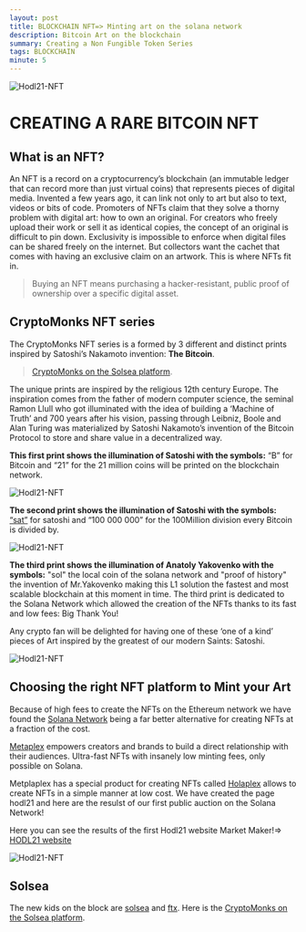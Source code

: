 ```yaml
---
layout: post
title: BLOCKCHAIN NFT=> Minting art on the solana network
description: Bitcoin Art on the blockchain
summary: Creating a Non Fungible Token Series
tags: BLOCKCHAIN
minute: 5
---
```


![Hodl21-NFT](/assets/images/art/HODL/main.jpg)

# CREATING A RARE BITCOIN NFT

## What is an NFT?

An NFT is a record on a cryptocurrency’s blockchain (an immutable ledger that can record more than just virtual coins) that represents pieces of digital media. Invented a few years ago, it can link not only to art but also to text, videos or bits of code. Promoters of NFTs claim that they solve a thorny problem with digital art: how to own an original. For creators who freely upload their work or sell it as identical copies, the concept of an original is difficult to pin down. Exclusivity is impossible to enforce when digital files can be shared freely on the internet. But collectors want the cachet that comes with having an exclusive claim on an artwork. This is where NFTs fit in.

> Buying an NFT means purchasing a hacker-resistant, public proof of ownership over a specific digital asset.

## CryptoMonks NFT series

The CryptoMonks NFT series is a formed by 3 different and distinct prints inspired by Satoshi’s Nakamoto invention: 
__The Bitcoin__.

> [CryptoMonks on the Solsea platform](https://solsea.io/collection/61685012c3a49cc95e5b0e1a).

The unique prints are inspired by the religious 12th century Europe. The inspiration comes from the father of modern computer science, the seminal Ramon Llull who got illuminated with the idea of building a ‘Machine of Truth’ and 700 years after his vision, passing through Leibniz, Boole and Alan Turing was materialized by Satoshi Nakamoto’s invention of the Bitcoin Protocol to store and share value in a decentralized way.

__This first print shows the illumination of Satoshi with the symbols:__
“B” for Bitcoin and “21” for the 21 million coins will be printed on the blockchain network.

![Hodl21-NFT](/assets/images/art/HODL/btc2.jpg)

__The second print shows the illumination of Satoshi with the symbols:__
[“sat”](https://satsymbol.com/) for satoshi and “100 000 000” for the 100Million division every Bitcoin is divided by.

![Hodl21-NFT](/assets/images/art/HODL/sat2.jpg)

__The third print shows the illumination of Anatoly Yakovenko with the symbols:__
"sol" the local coin of the solana network and "proof of history" the invention of Mr.Yakovenko making this L1 solution the fastest and most scalable blockchain at this moment in time. The third print is dedicated to the Solana Network which allowed the creation of the NFTs thanks to its fast and low fees: Big Thank You!

Any crypto fan will be delighted for having one of these ‘one of a kind’ pieces of Art inspired by the greatest of our modern Saints: Satoshi.

![Hodl21-NFT](/assets/images/art/HODL/sol2.jpg)



## Choosing the right NFT platform to Mint your Art

Because of high fees to create the NFTs on the Ethereum network we have found the [Solana Network](https://solana.com/) being a far better alternative for creating NFTs at a fraction of the cost.

[Metaplex](https://www.metaplex.com/) empowers creators and brands to build a direct relationship with their audiences. Ultra-fast NFTs with insanely low minting fees, only possible on Solana.

Metplaplex has a special product for creating NFTs called [Holaplex](https://builder.holaplex.com/) allows to create NFTs in a simple manner at low cost. We have created the page hodl21 and here are the resulst of our first public auction on the Solana Network!

Here you can see the results of the first Hodl21 website Market Maker!=> [HODL21 website](https://hodl21.holaplex.com/#/artworks)

![Hodl21-NFT](/assets/images/art/HODL/holaplex.jpg)

## Solsea

The new kids on the block are [solsea](https://solsea.io/) and [ftx](https://ftx.com/). 
Here is the [CryptoMonks on the Solsea platform](https://solsea.io/collection/61685012c3a49cc95e5b0e1a).